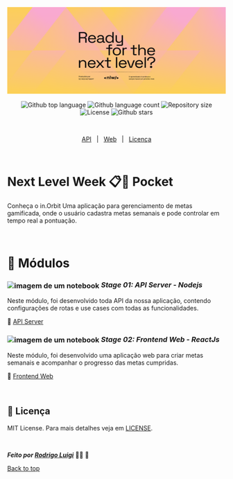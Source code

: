 <img id="top" src="./wallpaper.png" alt="nlw-pocket" height="200px" width="100%"/>

<p align="center">
  <img alt="Github top language" src="https://img.shields.io/github/languages/top/RodrigoLuigi/nlw-pocket?color=56BEB8">
  <img alt="Github language count" src="https://img.shields.io/github/languages/count/RodrigoLuigi/nlw-pocket?color=56BEB8">
  <img alt="Repository size" src="https://img.shields.io/github/repo-size/RodrigoLuigi/nlw-pocket?color=56BEB8">
  <img alt="License" src="https://img.shields.io/github/license/RodrigoLuigi/nlw-pocket?color=56BEB8">
  <img alt="Github stars" src="https://img.shields.io/github/stars/RodrigoLuigi/nlw-pocket?color=56BEB8" />
</p>

<br/>

<p align="center">
  <a href="#api">API</a> &#xa0; | &#xa0; 
  <a href="#web">Web</a> &#xa0; | &#xa0;
  <a href="#memo-licença">Licença</a>
</p>

<br>

# Next Level Week 📋📆 Pocket 
Conheça o in.Orbit
Uma aplicação para gerenciamento de metas gamificada, onde o usuário cadastra metas semanais e pode controlar em tempo real a pontuação.

# <br>:book: Módulos
### <img id="api" src="https://imgur.com/VhTBbHg.png" alt="imagem de um notebook" align="center" width="30px"> _**Stage 01: API Server - Nodejs**_
  Neste módulo, foi desenvolvido toda API da nossa aplicação, contendo configurações de rotas e use cases com todas as funcionalidades. 

  🔗  [API Server](https://github.com/RodrigoLuigi/nlw-pocket/tree/main/api#top)<br>


### <img id="web" src="https://imgur.com/VhTBbHg.png" alt="imagem de um notebook" align="center" width="30px"> _**Stage 02: Frontend Web - ReactJs**_
  Neste módulo, foi desenvolvido uma aplicação web para criar metas semanais e acompanhar o progresso das metas cumpridas.

  🔗  [Frontend Web](https://github.com/RodrigoLuigi/nlw-pocket/tree/main/web#top)<br>

</br>

## :memo: Licença ##
 MIT License. Para mais detalhes veja em [LICENSE]().

&#xa0;

_**Feito por <a href="https://github.com/RodrigoLuigi" target="_blank">Rodrigo Luigi</a>**_  👨‍🚀 :rocket:


<a href="#top">Back to top</a>

